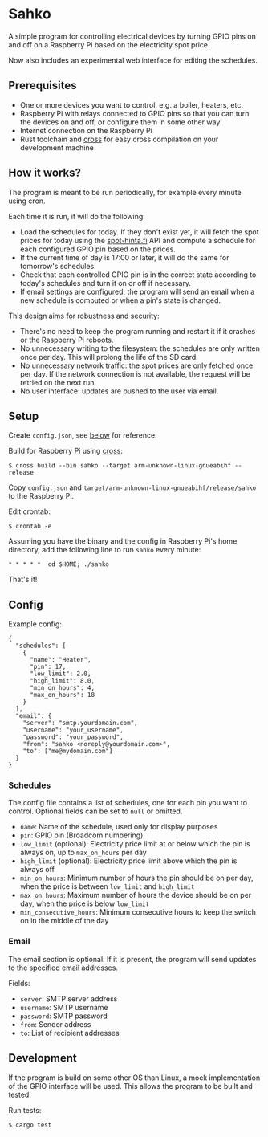 # Sahko

A simple program for controlling electrical devices by turning GPIO pins on and off on a Raspberry Pi based on the
electricity spot price.

Now also includes an experimental web interface for editing the schedules.

## Prerequisites

- One or more devices you want to control, e.g. a boiler, heaters, etc.
- Raspberry Pi with relays connected to GPIO pins so that you can turn the devices on and off, or configure them in
  some other way
- Internet connection on the Raspberry Pi
- Rust toolchain and [cross] for easy cross compilation on your development machine

## How it works?

The program is meant to be run periodically, for example every minute using cron.

Each time it is run, it will do the following:

- Load the schedules for today. If they don't exist yet, it will fetch the spot prices for today using the
  [spot-hinta.fi] API and compute a schedule for each configured GPIO pin based on the prices.
- If the current time of day is 17:00 or later, it will do the same for tomorrow's schedules.
- Check that each controlled GPIO pin is in the correct state according to today's schedules and turn it on or off if
  necessary.
- If email settings are configured, the program will send an email when a new schedule is computed or when a pin's
  state is changed.

This design aims for robustness and security:

- There's no need to keep the program running and restart it if it crashes or the Raspberry Pi reboots.
- No unnecessary writing to the filesystem: the schedules are only written once per day. This will prolong the life of
  the SD card.
- No unnecessary network traffic: the spot prices are only fetched once per day. If the network connection is not
  available, the request will be retried on the next run.
- No user interface: updates are pushed to the user via email.

## Setup

Create `config.json`, see [below](#config) for reference.

Build for Raspberry Pi using [cross]:

```
$ cross build --bin sahko --target arm-unknown-linux-gnueabihf --release
```

Copy `config.json` and `target/arm-unknown-linux-gnueabihf/release/sahko` to the Raspberry Pi.

Edit crontab:

```
$ crontab -e
```

Assuming you have the binary and the config in Raspberry Pi's home directory,
add the following line to run `sahko` every minute:

```
* * * * *  cd $HOME; ./sahko
```

That's it!

## Config

Example config:

```
{
  "schedules": [
    {
      "name": "Heater",
      "pin": 17,
      "low_limit": 2.0,
      "high_limit": 8.0,
      "min_on_hours": 4,
      "max_on_hours": 18
    }
  ],
  "email": {
    "server": "smtp.yourdomain.com",
    "username": "your_username",
    "password": "your_password",
    "from": "sahko <noreply@yourdomain.com>",
    "to": ["me@mydomain.com"]
  }
}
```

### Schedules

The config file contains a list of schedules, one for each pin you want to control. Optional fields can be set to
`null` or omitted.

- `name`: Name of the schedule, used only for display purposes
- `pin`: GPIO pin (Broadcom numbering)
- `low_limit` (optional): Electricity price limit at or below which the pin is always on, up to `max_on_hours` per day
- `high_limit` (optional): Electricity price limit above which the pin is always off
- `min_on_hours`: Minimum number of hours the pin should be on per day, when the price is between `low_limit` and
  `high_limit`
- `max_on_hours`: Maximum number of hours the device should be on per day, when the price is below `low_limit`
- `min_consecutive_hours`: Minimum consecutive hours to keep the switch on in the middle of the day

### Email

The email section is optional. If it is present, the program will send updates to the specified email addresses.

Fields:

- `server`: SMTP server address
- `username`: SMTP username
- `password`: SMTP password
- `from`: Sender address
- `to`: List of recipient addresses

[cross]: https://github.com/cross-rs/cross

[spot-hinta.fi]: https://spot-hinta.fi

## Development

If the program is build on some other OS than Linux, a mock implementation of the GPIO interface will be used. This
allows the program to be built and tested.

Run tests:

```
$ cargo test
```

